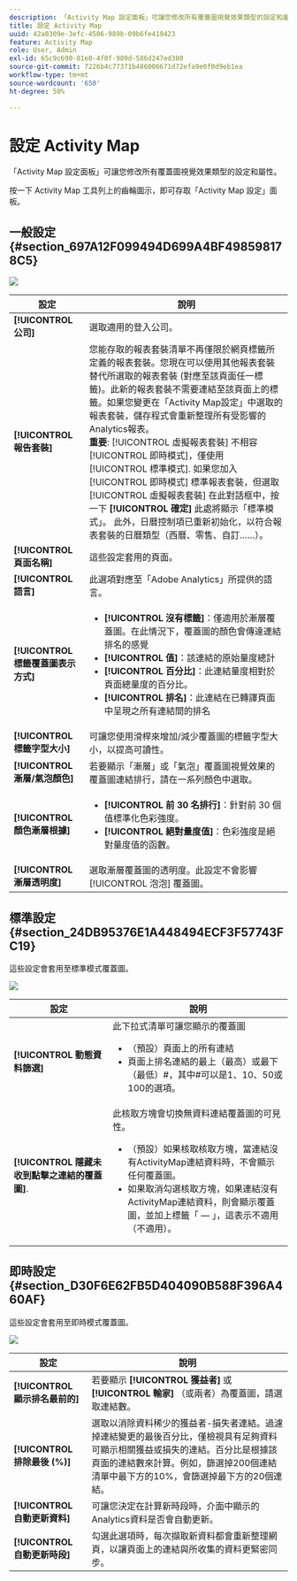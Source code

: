 ```yaml
---
description: 「Activity Map 設定面板」可讓您修改所有覆蓋圖視覺效果類型的設定和屬性。
title: 設定 Activity Map
uuid: 42a0309e-3efc-4506-989b-09b6fe419423
feature: Activity Map
role: User, Admin
exl-id: 65c9c690-81e0-4f0f-989d-586d247ed380
source-git-commit: 7226b4c77371b486006671d72efa9e0f0d9eb1ea
workflow-type: tm+mt
source-wordcount: '650'
ht-degree: 50%

---
```


# 設定 Activity Map

「Activity Map 設定面板」可讓您修改所有覆蓋圖視覺效果類型的設定和屬性。

按一下 Activity Map 工具列上的齒輪圖示，即可存取「Activity Map 設定」面板。

## 一般設定 {#section_697A12F099494D699A4BF498598178C5}

![](assets/settings_other.png)

| 設定 | 說明 |
| --- | --- |
| **[!UICONTROL 公司]** | 選取適用的登入公司。 |
| **[!UICONTROL 報告套裝]** | 您能存取的報表套裝清單不再僅限於網頁標籤所定義的報表套裝。您現在可以使用其他報表套裝替代所選取的報表套裝 (對應至該頁面任一標籤)。此新的報表套裝不需要連結至該頁面上的標籤。如果您變更在「Activity Map設定」中選取的報表套裝，儲存程式會重新整理所有受影響的Analytics報表。<br>**重要**: [!UICONTROL 虛擬報表套裝] 不相容 [!UICONTROL 即時模式]，僅使用 [!UICONTROL 標準模式]. 如果您加入 [!UICONTROL 即時模式] 標準報表套裝，但選取 [!UICONTROL 虛擬報表套裝] 在此對話框中，按一下 **[!UICONTROL 確定]** 此處將顯示「標準模式」。 此外，日曆控制項已重新初始化，以符合報表套裝的日曆類型（西曆、零售、自訂……）。 |
| **[!UICONTROL 頁面名稱]** | 這些設定套用的頁面。 |
| **[!UICONTROL 語言]** | 此選項對應至「Adobe Analytics」所提供的語言。 |
| **[!UICONTROL 標籤覆蓋圖表示方式]** | <ul><li>**[!UICONTROL 沒有標籤]**：僅適用於漸層覆蓋圖。在此情況下，覆蓋圖的顏色會傳達連結排名的感覺</li><li>**[!UICONTROL 值]**：該連結的原始量度總計</li><li>**[!UICONTROL 百分比]**：此連結量度相對於頁面總量度的百分比。</li><li>**[!UICONTROL 排名]**：此連結在已轉譯頁面中呈現之所有連結間的排名</li></ul> |
| **[!UICONTROL 標籤字型大小]** | 可讓您使用滑桿來增加/減少覆蓋圖的標籤字型大小，以提高可讀性。 |
| **[!UICONTROL 漸層/氣泡顏色]** | 若要顯示「漸層」或「氣泡」覆蓋圖視覺效果的覆蓋圖連結排行，請在一系列顏色中選取。 |
| **[!UICONTROL 顏色漸層根據]** | <ul><li>**[!UICONTROL 前 30 名排行]**：針對前 30 個值標準化色彩強度。</li><li>**[!UICONTROL 絕對量度值]**：色彩強度是絕對量度值的函數。</li></ul> |
| **[!UICONTROL 漸層透明度]** | 選取漸層覆蓋圖的透明度。此設定不會影響 [!UICONTROL 泡泡] 覆蓋圖。 |

## 標準設定 {#section_24DB95376E1A448494ECF3F57743FC19}

這些設定會套用至標準模式覆蓋圖。

![](assets/settings_standard.png)

| 設定 | 說明 |
| --- | --- |
| **[!UICONTROL 動態資料篩選]** | 此下拉式清單可讓您顯示的覆蓋圖<ul><li>（預設）頁面上的所有連結</li><li>頁面上排名連結的最上（最高）或最下（最低）#，其中#可以是1、10、50或100的選項。</li></ul> |
| **[!UICONTROL 隱藏未收到點擊之連結的覆蓋圖]**. | 此核取方塊會切換無資料連結覆蓋圖的可見性。<ul><li>（預設）如果核取核取方塊，當連結沒有ActivityMap連結資料時，不會顯示任何覆蓋圖。</li><li>如果取消勾選核取方塊，如果連結沒有ActivityMap連結資料，則會顯示覆蓋圖，並加上標籤「 — 」，這表示不適用（不適用）。 |

## 即時設定 {#section_D30F6E62FB5D404090B588F396A460AF}

這些設定會套用至即時模式覆蓋圖。

![](assets/settings_live.png)

| 設定 | 說明 |
|---|---|
| **[!UICONTROL 顯示排名最前的]** | 若要顯示 **[!UICONTROL 獲益者]** 或 **[!UICONTROL 輸家]** （或兩者）為覆蓋圖，請選取連結數。 |
| **[!UICONTROL 排除最後 (%)]** | 選取以消除資料稀少的獲益者-損失者連結。過濾掉連結變更的最後百分比，僅檢視具有足夠資料可顯示相關獲益或損失的連結。百分比是根據該頁面的連結數來計算。例如，篩選掉200個連結清單中最下方的10%，會篩選掉最下方的20個連結。 |
| **[!UICONTROL 自動更新資料]** | 可讓您決定在計算新時段時，介面中顯示的Analytics資料是否會自動更新。 |
| **[!UICONTROL 自動更新時段]** | 勾選此選項時，每次擷取新資料都會重新整理網頁，以讓頁面上的連結與所收集的資料更緊密同步。 |
